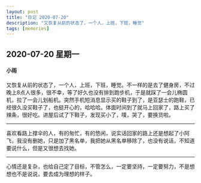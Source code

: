 ```yaml
---
layout: post
title: "日记 2020-07-20"
description: "又恢复从前的状态了，一个人，上班，下班，睡觉"
tags: [memories]
---
```


## 2020-07-20 星期一

#### 小雨

又恢复从前的状态了，一个人，上班，下班，睡觉。不一样的是去了健身房，不过晚上8点人很多，很不幸，等了好久也没有排到跑步机，于是就踩了一会儿椭圆机，拉了一会儿划船机。突然手机短消息显示买的鞋子到了，是亚瑟士的跑鞋，已经很久没买鞋子了，也挺开心的，哈哈哈。体面时间到了就马上回家了，路上买了辣条，很好吃。进屋后试了下鞋子，发现买小了，噗，哭了，要换货啦。

------

喜欢看路上撑伞的人，有的匆忙，有的悠闲，说实话回家的路上还是想起了小阿飞，我没有删她，只是加了黑名单，我把她从黑名单移除了，也没有说话，不知道要说什么，但是又很想去找她。

------

心情还是复杂，也给自己定了目标，不管怎么，一定要坚持，一定要努力，不是想想也不是说说，要去成为理想的样子。